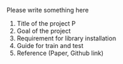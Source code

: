 Please write something here
1. Title of the project
P
2. Goal of the project
3. Requirement for library installation
4. Guide for train and test
5. Reference (Paper, Github link)
